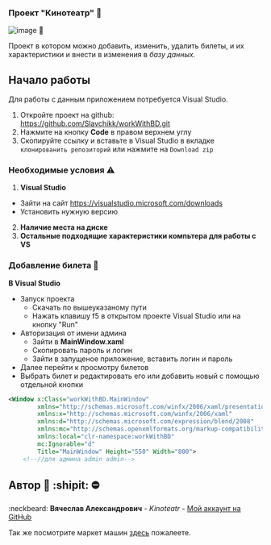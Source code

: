 ### Проект "Кинотеатр" :cinema:
![image](https://external-content.duckduckgo.com/iu/?u=https%3A%2F%2Ftse1.mm.bing.net%2Fth%3Fid%3DOIP.8YwYf3xVoKZPRq_6lwzefQHaDl%26pid%3DApi&f=1&ipt=4a557c6a3a8b5a80aa8b596d3982ca260e90bc6275185f9cdf7f827d65e30927&ipo=images) 👋

Проект в котором можно добавить, изменить, удалить билеты, и их характеристики и внести в изменения в <i>базу данных.</i>


## Начало работы

Для работы с данным приложением потребуется Visual Studio.
1. Откройте проект на github: https://github.com/Slavchikk/workWithBD.git
2. Нажмите на кнопку <B>Code</B> в правом верхнем углу
3. Скопируйте ссылку и вставьте в Visual Studio в вкладке `клонированить репозиторий` или нажмите на `Download zip`


### Необходимые условия :warning:

1. <B>Visual Studio</B>
  + Зайти на сайт https://visualstudio.microsoft.com/downloads
  + Установить нужную версию
2. <B>Наличие места на диске</B>
3. <B>Остальные подходящие характеристики компьтера для работы с VS</B>


### Добавление билета :ticket:

<b>В Visual Studio</b>
+ Запуск проекта
  + Скачать по вышеуказаному пути
  + Нажать клавишу f5 в  открытом проекте Visual Studio или на кнопку "Run"
+ Авторизация от имени админа
  + Зайти в <b>MainWindow.xaml</b>
  + Скопировать пароль и логин
  + Зайти в запущеное приложение, вставить логин и пароль
+ Далее перейти к просмотру билетов
+ Выбрать билет и редактировать его или добавить новый с помощью отдельной кнопки    

```xml
<Window x:Class="workWithBD.MainWindow"
        xmlns="http://schemas.microsoft.com/winfx/2006/xaml/presentation"
        xmlns:x="http://schemas.microsoft.com/winfx/2006/xaml"
        xmlns:d="http://schemas.microsoft.com/expression/blend/2008"
        xmlns:mc="http://schemas.openxmlformats.org/markup-compatibility/2006"
        xmlns:local="clr-namespace:workWithBD"
        mc:Ignorable="d"
        Title="MainWindow" Height="550" Width="800">
    <!--//для админа admin admin-->
```
 
## Автор :underage: :shipit: :no_entry:

 :neckbeard: **Вячеслав Александрович** - *Kinoteatr* - [Мой аккаунт на GitHub](https://github.com/Slavchikk)

Так же посмотрите маркет машин [здесь](https://github.com/Slavchikk/CarsProject) пожалеете.



<!--
**Slavchikk/Slavchikk** is a ✨ _special_ ✨ repository because its `README.md` (this file) appears on your GitHub profile.

Here are some ideas to get you started:

- 🔭 I’m currently working on ...
- 🌱 I’m currently learning ...
- 👯 I’m looking to collaborate on ...
- 🤔 I’m looking for help with ...
- 💬 Ask me about ...
- 📫 How to reach me: ...
- 😄 Pronouns: ...
- ⚡ Fun fact: ...
-->

